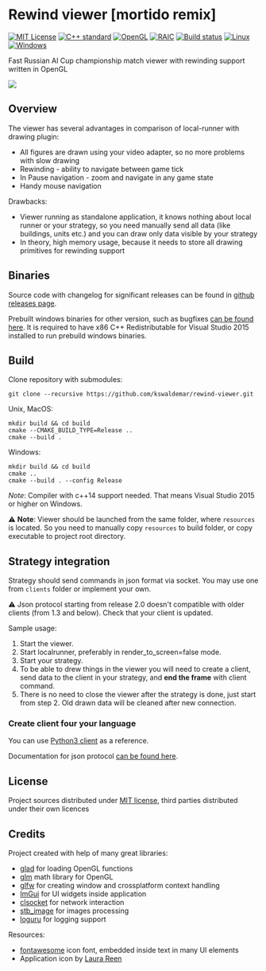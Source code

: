 # Rewind viewer [mortido remix]

[![MIT License](https://img.shields.io/github/license/mortido/rewind-viewer.svg?style=flat-square)](./LICENSE)
[![C++ standard](https://img.shields.io/badge/C++-17-blue.svg?style=flat-square)](https://isocpp.org/)
[![OpenGL](https://img.shields.io/badge/OpenGL-3.3-green.svg?style=flat-square)](https://www.khronos.org/opengl/)
[![RAIC](https://img.shields.io/badge/Russian%20AI%20Cup-2017-yellow.svg?style=flat-square)](http://russianaicup.ru/)
[![Build status](https://travis-ci.org/kswaldemar/rewind-viewer.svg?branch=master)](https://travis-ci.org/kswaldemar/rewind-viewer)
[![Linux](https://github.com/kswaldemar/rewind-viewer/workflows/Linux/badge.svg)](https://github.com/kswaldemar/rewind-viewer/actions?query=workflow%3ALinux)
[![Windows](https://github.com/kswaldemar/rewind-viewer/workflows/Windows/badge.svg)](https://github.com/kswaldemar/rewind-viewer/actions?query=workflow%3AWindows)

[//]: # ([![GitHub Releases]&#40;https://img.shields.io/github/release/kswaldemar/rewind-viewer.svg?style=flat-square&#41;]&#40;https://github.com/kswaldemar/rewind-viewer/releases&#41;)

Fast Russian AI Cup championship match viewer with rewinding support written in OpenGL

![](https://user-images.githubusercontent.com/10009947/101282773-06be3080-37e8-11eb-9edd-47e30e58e2a0.png)

## Overview
The viewer has several advantages in comparison of local-runner with drawing plugin:
 - All figures are drawn using your video adapter, so no more problems with slow drawing
 - Rewinding - ability to navigate between game tick
 - In Pause navigation - zoom and navigate in any game state
 - Handy mouse navigation

Drawbacks:
 - Viewer running as standalone application, it knows nothing about local runner or your strategy, so you need manually 
send all data (like buildings, units etc.) and you can draw only data visible by your strategy
 - In theory, high memory usage, because it needs to store all drawing primitives for rewinding support


## Binaries

Source code with changelog for significant releases can be found in [github releases page](https://github.com/kswaldemar/rewind-viewer/releases).

Prebuilt windows binaries for other version, such as bugfixes [can be found here](https://github.com/kswaldemar/rewind-viewer/issues/23). It is required to have x86 C++ Redistributable for Visual Studio 2015 installed to run prebuild windows binaries.


## Build

Clone repository with submodules:
```
git clone --recursive https://github.com/kswaldemar/rewind-viewer.git
```

Unix, MacOS:
```
mkdir build && cd build
cmake --CMAKE_BUILD_TYPE=Release ..
cmake --build .
```
Windows:
```
mkdir build && cd build
cmake ..
cmake --build . --config Release
```
*Note*: Compiler with c++14 support needed. That means Visual Studio 2015 or higher on Windows. 

:warning: **Note**: Viewer should be launched from the same folder, where `resources` is located. 
So you need to manually copy `resources` to build folder, or copy executable to project root directory.

## Strategy integration

Strategy should send commands in json format via socket. You may use one from `clients` folder or implement your own.

:warning: Json protocol starting from release 2.0 doesn't compatible with older clients (from 1.3 and below). 
Check that your client is updated. 

Sample usage: 
1. Start the viewer.
2. Start localrunner, preferably in render_to_screen=false mode.
3. Start your strategy.
4. To be able to drew things in the viewer you will need to create a client, send data to the client in your strategy, and **end the frame** with client command. 
5. There is no need to close the viewer after the strategy is done, just start from step 2. Old drawn data will be cleaned after new connection.

### Create client four your language

You can use [Python3 client](https://github.com/kswaldemar/rewind-viewer/blob/master/clients/python3/RewindClient.py) as a reference.

Documentation for json protocol [can be found here](./clients/README.md).
## License
Project sources distributed under [MIT license](https://github.com/kswaldemar/rewind-viewer/blob/master/LICENSE), third parties distributed under their own licences

## Credits
Project created with help of many great libraries:
 - [glad](https://github.com/Dav1dde/glad) for loading OpenGL functions
 - [glm](https://glm.g-truc.net/0.9.8/index.html) math library for OpenGL
 - [glfw](http://www.glfw.org/) for creating window and crossplatform context handling
 - [ImGui](https://github.com/ocornut/imgui) for UI widgets inside application
 - [clsocket](https://github.com/DFHack/clsocket) for network interaction
 - [stb_image](https://github.com/nothings/stb) for images processing
 - [loguru](https://github.com/emilk/loguru) for logging support

Resources: 
 - [fontawesome](http://fontawesome.io/) icon font, embedded inside text in many UI elements
 - Application icon by [Laura Reen](https://www.iconfinder.com/laurareen)  
 
